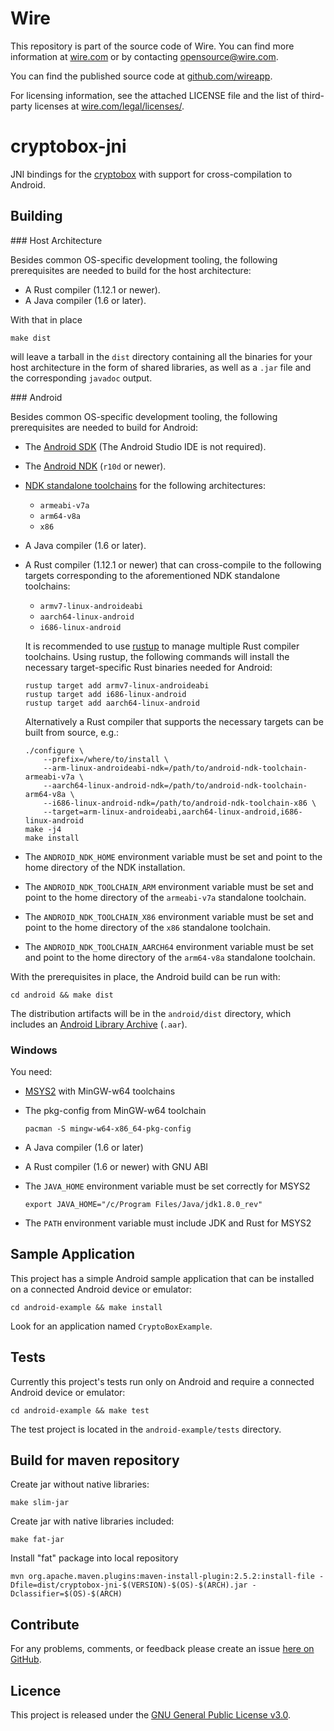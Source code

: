 # Wire

This repository is part of the source code of Wire. You can find more information at [wire.com](https://wire.com) or by contacting opensource@wire.com.

You can find the published source code at [github.com/wireapp](https://github.com/wireapp).

For licensing information, see the attached LICENSE file and the list of third-party licenses at [wire.com/legal/licenses/](https://wire.com/legal/licenses/).

# cryptobox-jni

JNI bindings for the [cryptobox](https://github.com/wireapp/cryptobox) with support for cross-compilation to Android.

## Building

### Host Architecture

Besides common OS-specific development tooling, the following prerequisites
are needed to build for the host architecture:

  * A Rust compiler (1.12.1 or newer).
  * A Java compiler (1.6 or later).

With that in place

    make dist

will leave a tarball in the `dist` directory containing all the binaries for
your host architecture in the form of shared libraries, as well as a `.jar`
file and the corresponding `javadoc` output.

### Android

Besides common OS-specific development tooling, the following prerequisites
are needed to build for Android:

  * The [Android SDK](http://developer.android.com/sdk/index.html) (The Android Studio IDE is not required).

  * The [Android NDK](https://developer.android.com/ndk/downloads/index.html) (`r10d` or newer).

  * [NDK standalone toolchains](https://developer.android.com/ndk/guides/standalone_toolchain.html) for the following architectures:
      * `armeabi-v7a`
      * `arm64-v8a`
      * `x86`

  * A Java compiler (1.6 or later).

  * A Rust compiler (1.12.1 or newer) that can cross-compile to the following
    targets corresponding to the aforementioned NDK standalone toolchains:
      * `armv7-linux-androideabi`
      * `aarch64-linux-android`
      * `i686-linux-android`

    It is recommended to use [rustup](https://github.com/rust-lang-nursery/rustup.rs) to
    manage multiple Rust compiler toolchains. Using rustup, the following commands
    will install the necessary target-specific Rust binaries needed for Android:

        rustup target add armv7-linux-androideabi
        rustup target add i686-linux-android
        rustup target add aarch64-linux-android

    Alternatively a Rust compiler that supports the necessary targets can be built from source, e.g.:

        ./configure \
            --prefix=/where/to/install \
            --arm-linux-androideabi-ndk=/path/to/android-ndk-toolchain-armeabi-v7a \
            --aarch64-linux-android-ndk=/path/to/android-ndk-toolchain-arm64-v8a \
            --i686-linux-android-ndk=/path/to/android-ndk-toolchain-x86 \
            --target=arm-linux-androideabi,aarch64-linux-android,i686-linux-android
        make -j4
        make install

  * The `ANDROID_NDK_HOME` environment variable must be set and point to the
    home directory of the NDK installation.

  * The `ANDROID_NDK_TOOLCHAIN_ARM` environment variable must be set and point
    to the home directory of the `armeabi-v7a` standalone toolchain.

  * The `ANDROID_NDK_TOOLCHAIN_X86` environment variable must be set and point
    to the home directory of the `x86` standalone toolchain.

  * The `ANDROID_NDK_TOOLCHAIN_AARCH64` environment variable must be set and point
    to the home directory of the `arm64-v8a` standalone toolchain.

With the prerequisites in place, the Android build can be run with:

    cd android && make dist

The distribution artifacts will be in the `android/dist` directory, which includes
an [Android Library Archive](http://tools.android.com/tech-docs/new-build-system/aar-format) (`.aar`).

### Windows

You need:

  * [MSYS2](http://msys2.github.io/) with MinGW-w64 toolchains

  * The pkg-config from MinGW-w64 toolchain

        pacman -S mingw-w64-x86_64-pkg-config

  * A Java compiler (1.6 or later)

  * A Rust compiler (1.6 or newer) with GNU ABI

  * The `JAVA_HOME` environment variable must be set correctly for MSYS2

        export JAVA_HOME="/c/Program Files/Java/jdk1.8.0_rev"

  * The `PATH` environment variable must include JDK and Rust for MSYS2

## Sample Application

This project has a simple Android sample application that can be installed
on a connected Android device or emulator:

    cd android-example && make install

Look for an application named `CryptoBoxExample`.

## Tests

Currently this project's tests run only on Android and require a connected
Android device or emulator:

    cd android-example && make test

The test project is located in the `android-example/tests` directory.

## Build for maven repository

Create jar without native libraries:

    make slim-jar

Create jar with native libraries included:

    make fat-jar

Install "fat" package into local repository

    mvn org.apache.maven.plugins:maven-install-plugin:2.5.2:install-file -Dfile=dist/cryptobox-jni-$(VERSION)-$(OS)-$(ARCH).jar -Dclassifier=$(OS)-$(ARCH)

## Contribute

For any problems, comments, or feedback please create an issue [here on GitHub](https://github.com/wireapp/cryptobox-jni/issues).

## Licence

This project is released under the [GNU General Public License v3.0](http://www.gnu.org/licenses/gpl-3.0.en.html).
